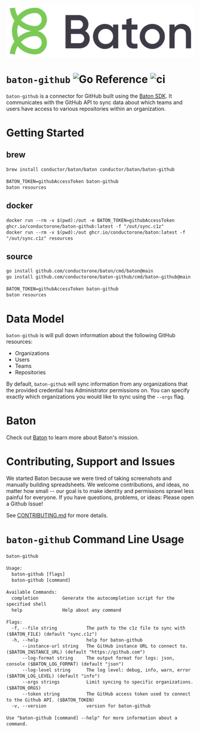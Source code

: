 ![Baton Logo](./docs/images/baton-logo.png)

# `baton-github` ![Go Reference](https://pkg.go.dev/badge/github.com/conductorone/baton-github.svg) ![ci](https://github.com/conductorone/baton-github/actions/workflows/main.yaml/badge.svg)

`baton-github` is a connector for GitHub built using the [Baton SDK](https://github.com/conductorone/baton-sdk). It communicates with the GitHub API to sync data about which teams and users have access to various repositories within an organization.

# Getting Started
## brew
```
brew install conductor/baton/baton conductor/baton/baton-github

BATON_TOKEN=githubAccessToken baton-github
baton resources
```

## docker
```
docker run --rm -v $(pwd):/out -e BATON_TOKEN=githubAccessToken ghcr.io/conductorone/baton-github:latest -f "/out/sync.c1z"
docker run --rm -v $(pwd):/out ghcr.io/conductorone/baton:latest -f "/out/sync.c1z" resources
```

## source
```
go install github.com/conductorone/baton/cmd/baton@main
go install github.com/conductorone/baton-github/cmd/baton-github@main

BATON_TOKEN=githubAccessToken baton-github 
baton resources
```

# Data Model
`baton-github` is will pull down information about the following GitHub resources:
- Organizations
- Users
- Teams
- Repositories

By default, `baton-github` will sync information from any organizations that the provided credential has Administrator permissions on. You can specify exactly which organizations you would like to sync using the `--orgs` flag.

# Baton

Check out [Baton](https://github.com/conductorone/baton) to learn more about Baton's mission.

# Contributing, Support and Issues

We started Baton because we were tired of taking screenshots and manually building spreadsheets.  We welcome contributions, and ideas, no matter how small -- our goal is to make identity and permissions sprawl less painful for everyone.  If you have questions, problems, or ideas: Please open a Github Issue!

See [CONTRIBUTING.md](https://github.com/ConductorOne/baton/blob/main/CONTRIBUTING.md) for more details.

# `baton-github` Command Line Usage

```
baton-github

Usage:
  baton-github [flags]
  baton-github [command]

Available Commands:
  completion         Generate the autocompletion script for the specified shell
  help               Help about any command

Flags:
  -f, --file string           The path to the c1z file to sync with ($BATON_FILE) (default "sync.c1z")
  -h, --help                  help for baton-github
      --instance-url string   The GitHub instance URL to connect to. ($BATON_INSTANCE_URL) (default "https://github.com")
      --log-format string     The output format for logs: json, console ($BATON_LOG_FORMAT) (default "json")
      --log-level string      The log level: debug, info, warn, error ($BATON_LOG_LEVEL) (default "info")
      --orgs strings          Limit syncing to specific organizations. ($BATON_ORGS)
      --token string          The GitHub access token used to connect to the Github API. ($BATON_TOKEN)
  -v, --version               version for baton-github

Use "baton-github [command] --help" for more information about a command.